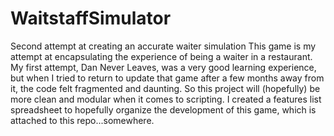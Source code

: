 # WaitstaffSimulator
Second attempt at creating an accurate waiter simulation
This game is my attempt at encapsulating the experience of being a waiter in a restaurant.
My first attempt, Dan Never Leaves, was a very good learning experience, 
but when I tried to return to update that game after a few months away from it, the code felt fragmented and daunting.
So this project will (hopefully) be more clean and modular when it comes to scripting. 
I created a features list spreadsheet to hopefully organize the development of this game, which is attached to this repo...somewhere.
